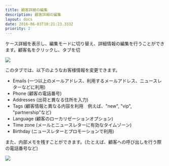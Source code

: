 ```yaml
---
title: 顧客詳細の編集
description: 顧客詳細の編集
layout: docs
date: 2016-06-03T10:21:23.333Z
priority: 2
---
```

ケース詳細を表示し、編集モードに切り替え、詳細情報の編集を行うことができます。顧客名をクリックし、タブを切

![](../../../../assets/images/docs/005-customer-details.PNG)

このタブでは、以下のようなお客様情報を変更できます。

* Emails (一つ以上のメールアドレス、利用するメールアドレス、ニュースレターなどに利用)
* Phone (顧客の電話番号)
* Addresses (出荷と異なる住所を入力)
* Tags (顧客情報と異なる内容を利用　例えば、"new", "vip", "partnership"など)
* Language (顧客のローカリゼーションオプション)
* Time zone (メールとニュースレターに有効なタイムゾーン)
* Birthday (ニュースレターとプロモーションで利用)

また、内部メモを残すことができます。(たとえば、顧客への呼び出しを行う際の電話番号など)

![](../../../../assets/images/docs/006-customer-details.PNG)
